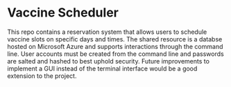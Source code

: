 # Vaccine Scheduler 
This repo contains a reservation system that allows users to schedule vaccine slots on specific days and times. The shared resource is a databse hosted on Microsoft Azure and supports interactions through the command line. User accounts must be created from the command line and passwords are salted and hashed to best uphold security. Future improvements to implement a GUI instead of the terminal interface would be a good extension to the project. 
